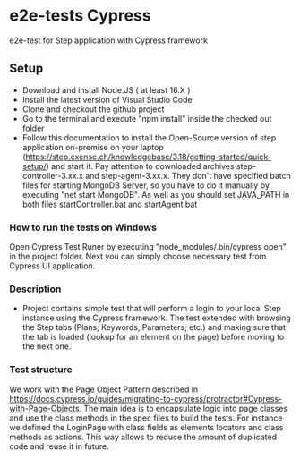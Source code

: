 # e2e-tests Cypress

e2e-test for Step application with Cypress framework

## Setup

- Download and install Node.JS ( at least 16.X )
- Install the latest version of Visual Studio Code
- Clone and checkout the github project
- Go to the terminal and execute "npm install" inside the checked out folder
- Follow this documentation to install the Open-Source version of step application on-premise on your laptop (https://step.exense.ch/knowledgebase/3.18/getting-started/quick-setup/) and start it. Pay attention to downloaded archives step-controller-3.xx.x and step-agent-3.xx.x. They don't have specified batch files for starting MongoDB Server, so you have to do it manually by executing "net start MongoDB". As well as you should set JAVA_PATH in both files startController.bat and startAgent.bat

### How to run the tests on Windows

Open Cypress Test Runer by executing "node_modules/.bin/cypress open" in the project folder. Next you can simply choose necessary test from Cypress UI application. 

### Description

- Project contains simple test that will perform a login to your local Step instance using the Cypress framework. The test extended with browsing the Step tabs (Plans, Keywords, Parameters, etc.) and making sure that the tab is loaded (lookup for an element on the page) before moving to the next one.

### Test structure

We work with the Page Object Pattern described in <https://docs.cypress.io/guides/migrating-to-cypress/protractor#Cypress-with-Page-Objects>. The main idea is to encapsulate logic into page classes and use the class methods in the spec files to build the tests. For instance we defined the LoginPage with class fields as elements locators and class methods as actions. This way allows to reduce the amount of duplicated code and reuse it in future.